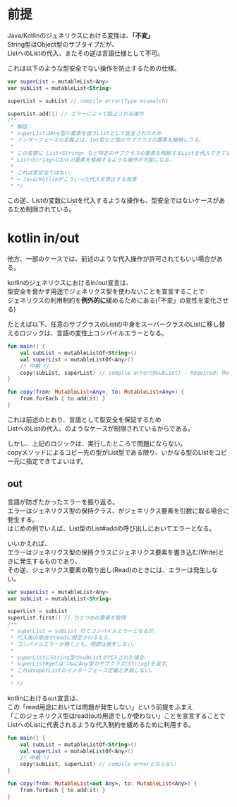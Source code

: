 # 前提

Java/Kotlinのジェネリクスにおける変性は、**「不変」**  
String型はObject型のサブタイプだが、  
List<Object>へのList<String>の代入、またその逆は言語仕様として不可。

これは以下のような型安全でない操作を防止するための仕様。

```kotlin
var superList = mutableList<Any>
var subList = mutableList<String>

superList = subList // compile error(Type mismatch)

superList.add(1) // エラーによって阻止される操作
/**
 * 解説：
 * superListはAny型の要素を扱うListとして宣言されたため
 * インターフェースの定義上は、Int型など他のサブクラスの要素も格納しうる。
 *
 * この変数に List<String> など特定のサブクラスの要素を格納するListを代入できてしまうと、
 * List<String>にIntの要素を格納するような操作が可能になる。
 *
 * これは型安全ではない。
 * → Java/Kotlinがこういった代入を禁止する背景
 * */
```

この逆、List<String>の変数にList<Object>を代入するような操作も、型安全ではないケースがあるため制限されている。

# kotlin in/out

他方、一部のケースでは、前述のような代入操作が許可されてもいい場合がある。

kotlinのジェネリクスにおけるin/out宣言は、  
型安全を脅かす用途でジェネリクス型を使わないことを宣言することで  
ジェネリクスの利用制約を**例外的に**緩めるためにある(「不変」の変性を変化させる)

たとえば以下、任意のサブクラスのListの中身をスーパークラスのListに移し替えるロジックは、言語の変性上コンパイルエラーとなる。
```kotlin
fun main() {
    val subList = mutableListOf<String>()
    val superList = mutableListOf<Any>()
    /* 中略 */
    copy(subList, superList) // compile error(@subList) - Required: MutableList<Any> Found: MutableList<String>
}

fun copy(from: MutableList<Any>, to: MutableList<Any>) {
    from.forEach { to.add(it) } 
}
```
これは前述のとおり、言語として型安全を保証するため  
List<Any>へのList<String>の代入、のようなケースが制限されているからである。  

しかし、上記のロジックは、実行したところで問題にならない。  
copyメソッドによるコピー先の型がList<Any>型である限り、いかなる型のListをコピー元に指定できてよいはず。  
  

## out
言語が防ぎたかったエラーを振り返る。  
エラーはジェネリクス型の保持クラス、がジェネリクス要素を引数に取る場合に発生する。  
はじめの例でいえば、List型のList#addの呼び出しにおいてエラーとなる。  
  
いいかえれば、  
エラーはジェネリクス型の保持クラスにジェネリクス要素を書き込む(Write)ときに発生するものであり、  
その逆、ジェネリクス要素の取り出し(Read)のときには、エラーは発生しない。
```kotlin
var superList = mutableList<Any>
var subList = mutableList<String>

superList = subList
superList.first() // ひとつめの要素を取得 
/**
 * superList = subList 行でコンパイルエラーとなるが、
 * 代入後の用途がreadに限定されるなら、
 * コンパイルエラーが無くとも、問題は発生しない。
 * 
 * superListにString型のsubListが代入された場合、
 * superList#getはつねにAny型のサブクラス(String)を返す。
 * これはsuperListのインターフェース定義と矛盾しない。
 * 
 * */
```

kotlinにおける`out`宣言は、  
この「read用途においては問題が発生しない」という前提をふまえ  
「このジェネリクス型はread(out)用途でしか使わない」ことを宣言することで  
List<SuperClass>へのList<SubClass>に代表されるような代入制約を緩めるために利用する。
```kotlin
fun main() {
    val subList = mutableListOf<String>()
    val superList = mutableListOf<Any>()
    /* 中略 */
    copy(subList, superList) // compile errorとならない
}

fun copy(from: MutableList<out Any>, to: MutableList<Any>) {
    from.forEach { to.add(it) } 
}
```

